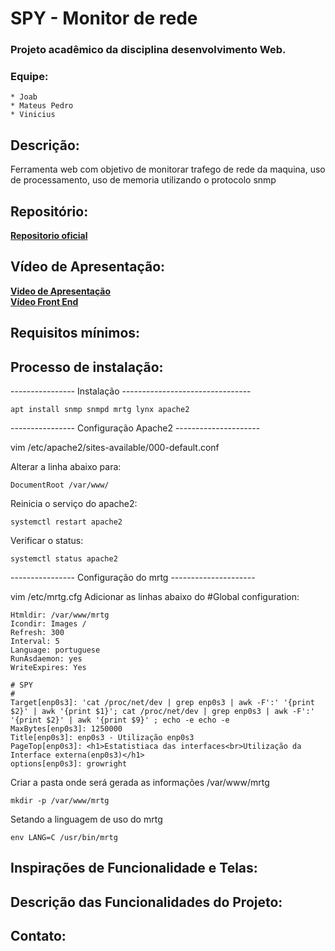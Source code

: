# SPY - Monitor de rede

### Projeto acadêmico da disciplina desenvolvimento Web.
### Equipe:
	* Joab
	* Mateus Pedro
	* Vinicius 

## Descrição:

Ferramenta web com objetivo de monitorar trafego de rede da maquina, uso de processamento, uso de memoria utilizando o protocolo snmp

## Repositório:
[**Repositorio oficial**](https://github.com/viniciusaccioly/spy)<br>

## Vídeo de Apresentação:
[**Video de Apresentação**](https://youtu.be/ZcMAWlk2AtY)<br>
[**Vídeo Front End**](https://youtu.be/Yr7W37x2-70)

## Requisitos mínimos:
	
## Processo de instalação:
---------------- Instalação --------------------------------

	apt install snmp snmpd mrtg lynx apache2

---------------- Configuração Apache2 ---------------------

vim /etc/apache2/sites-available/000-default.conf

Alterar a linha abaixo para:
	
	DocumentRoot /var/www/

Reinicia o serviço do apache2:
	
	systemctl restart apache2

Verificar o status:
	
	systemctl status apache2

---------------- Configuração do mrtg ---------------------

vim /etc/mrtg.cfg
Adicionar as linhas abaixo do #Global configuration:

	Htmldir: /var/www/mrtg
	Icondir: Images /
	Refresh: 300
	Interval: 5
	Language: portuguese
	RunAsdaemon: yes
	WriteExpires: Yes

	# SPY
	#
	Target[enp0s3]: 'cat /proc/net/dev | grep enp0s3 | awk -F':' '{print $2}' | awk '{print $1}'; cat /proc/net/dev | grep enp0s3 | awk -F':' '{print $2}' | awk '{print $9}' ; echo -e echo -e
	MaxBytes[enp0s3]: 1250000
	Title[enp0s3]: enp0s3 - Utilização enp0s3
	PageTop[enp0s3]: <h1>Estatistiaca das interfaces<br>Utilização da Interface externa(enp0s3)</h1>
	options[enp0s3]: growright

Criar a pasta  onde será gerada as informações /var/www/mrtg 
	
	mkdir -p /var/www/mrtg

Setando a linguagem de uso do mrtg

	env LANG=C /usr/bin/mrtg
## Inspirações de Funcionalidade e Telas:

## Descrição das Funcionalidades do Projeto:

## Contato:
